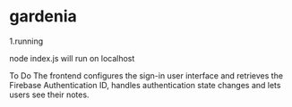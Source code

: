 # gardenia

1.running

node index.js will run on localhost

To Do
The frontend configures the sign-in user interface and retrieves the Firebase Authentication ID, handles authentication state changes and lets users see their notes.
